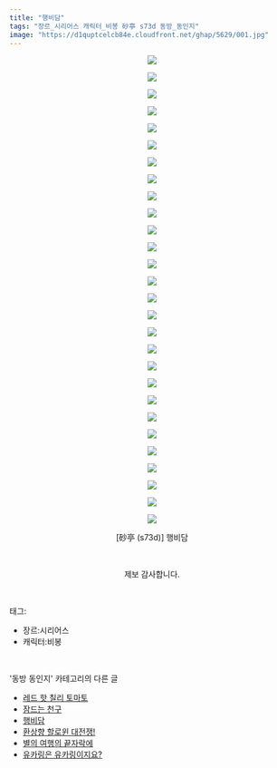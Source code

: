 ```yaml
---
title: "행비담"
tags: "장르_시리어스 캐릭터_비봉 砂亭 s73d 동방_동인지"
image: "https://d1quptcelcb84e.cloudfront.net/ghap/5629/001.jpg"
---
```

<div class="article">
<p style="text-align: center; clear: none; float: none;"><img src="{{ site.imgserver8 }}/ghap/5629/001.jpg"/></p>
<p style="text-align: center; clear: none; float: none;"><img src="{{ site.imgserver8 }}/ghap/5629/002.jpg"/></p>
<p style="text-align: center; clear: none; float: none;"><img src="{{ site.imgserver8 }}/ghap/5629/003.jpg"/></p>
<p style="text-align: center; clear: none; float: none;"><img src="{{ site.imgserver8 }}/ghap/5629/004.jpg"/></p>
<p style="text-align: center; clear: none; float: none;"><img src="{{ site.imgserver8 }}/ghap/5629/005.jpg"/></p>
<p style="text-align: center; clear: none; float: none;"><img src="{{ site.imgserver8 }}/ghap/5629/006.jpg"/></p>
<p style="text-align: center; clear: none; float: none;"><img src="{{ site.imgserver8 }}/ghap/5629/007.jpg"/></p>
<p style="text-align: center; clear: none; float: none;"><img src="{{ site.imgserver8 }}/ghap/5629/008.jpg"/></p>
<p style="text-align: center; clear: none; float: none;"><img src="{{ site.imgserver8 }}/ghap/5629/009.jpg"/></p>
<p style="text-align: center; clear: none; float: none;"><img src="{{ site.imgserver8 }}/ghap/5629/010.jpg"/></p>
<p style="text-align: center; clear: none; float: none;"><img src="{{ site.imgserver8 }}/ghap/5629/011.jpg"/></p>
<p style="text-align: center; clear: none; float: none;"><img src="{{ site.imgserver8 }}/ghap/5629/012.jpg"/></p>
<p style="text-align: center; clear: none; float: none;"><img src="{{ site.imgserver8 }}/ghap/5629/013.jpg"/></p>
<p style="text-align: center; clear: none; float: none;"><img src="{{ site.imgserver8 }}/ghap/5629/014.jpg"/></p>
<p style="text-align: center; clear: none; float: none;"><img src="{{ site.imgserver8 }}/ghap/5629/015.jpg"/></p>
<p style="text-align: center; clear: none; float: none;"><img src="{{ site.imgserver8 }}/ghap/5629/016.jpg"/></p>
<p style="text-align: center; clear: none; float: none;"><img src="{{ site.imgserver8 }}/ghap/5629/017.jpg"/></p>
<p style="text-align: center; clear: none; float: none;"><img src="{{ site.imgserver8 }}/ghap/5629/018.jpg"/></p>
<p style="text-align: center; clear: none; float: none;"><img src="{{ site.imgserver8 }}/ghap/5629/019.jpg"/></p>
<p style="text-align: center; clear: none; float: none;"><img src="{{ site.imgserver8 }}/ghap/5629/020.jpg"/></p>
<p style="text-align: center; clear: none; float: none;"><img src="{{ site.imgserver8 }}/ghap/5629/021.jpg"/></p>
<p style="text-align: center; clear: none; float: none;"><img src="{{ site.imgserver8 }}/ghap/5629/022.jpg"/></p>
<p style="text-align: center; clear: none; float: none;"><img src="{{ site.imgserver8 }}/ghap/5629/023.jpg"/></p>
<p style="text-align: center; clear: none; float: none;"><img src="{{ site.imgserver8 }}/ghap/5629/024.jpg"/></p>
<p style="text-align: center; clear: none; float: none;"><img src="{{ site.imgserver8 }}/ghap/5629/025.jpg"/></p>
<p style="text-align: center; clear: none; float: none;"><img src="{{ site.imgserver8 }}/ghap/5629/026.jpg"/></p>
<p style="text-align: center; clear: none; float: none;"><img src="{{ site.imgserver8 }}/ghap/5629/027.jpg"/></p>
<p style="text-align: center; clear: none; float: none;"><img src="{{ site.imgserver8 }}/ghap/5629/028.jpg"/></p>
<p style="text-align: center; clear: none; float: none;">[砂亭 (s73d)] 행비담</p>
<p style="text-align: center; clear: none; float: none;"><br/></p>
<p style="text-align: center; clear: none; float: none;">제보 감사합니다.</p>
</div><br/>
<div class="tagTrail">
<p>태그: </p>
<ul>
<li>장르:시리어스</li>
<li>캐릭터:비봉</li>
</ul>
</div><br/>
<div class="another">
<p>'동방 동인지' 카테고리의 다른 글</p>
<ul>
<li><a href="/ghap_5631">레드 핫 칠리 토마토</a></li>
<li><a href="/ghap_5630">잠드는 천구</a></li>
<li><a href="/ghap_5629">행비담</a></li>
<li><a href="/ghap_5628">환상향 할로윈 대전쟁!</a></li>
<li><a href="/ghap_5595">별의 여행의 끝자락에</a></li>
<li><a href="/ghap_5588">유카링은 유카링이지요?</a></li>
</ul>
</div><br/>
